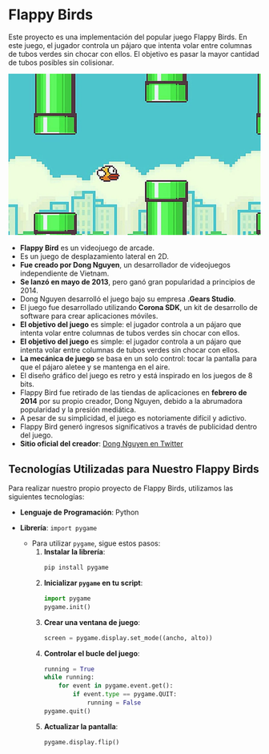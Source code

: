 # Flappy Birds
Este proyecto es una implementación del popular juego Flappy Birds. En este juego, el jugador controla un pájaro que intenta volar entre columnas de tubos verdes sin chocar con ellos. El objetivo es pasar la mayor cantidad de tubos posibles sin colisionar.

![Captura de Pantalla del Juego](images/imagenFlappyBirds.webp)

- **Flappy Bird** es un videojuego de arcade.
- Es un juego de desplazamiento lateral en 2D.
- **Fue creado por Dong Nguyen**, un desarrollador de videojuegos independiente de Vietnam.
- **Se lanzó en mayo de 2013**, pero ganó gran popularidad a principios de 2014.
- Dong Nguyen desarrolló el juego bajo su empresa **.Gears Studio**.
- El juego fue desarrollado utilizando **Corona SDK**, un kit de desarrollo de software para crear aplicaciones móviles.
- **El objetivo del juego** es simple: el jugador controla a un pájaro que intenta volar entre columnas de tubos verdes sin chocar con ellos.
- **El objetivo del juego** es simple: el jugador controla a un pájaro que intenta volar entre columnas de tubos verdes sin chocar con ellos.
- **La mecánica de juego** se basa en un solo control: tocar la pantalla para que el pájaro aletee y se mantenga en el aire.
- El diseño gráfico del juego es retro y está inspirado en los juegos de 8 bits.
- Flappy Bird fue retirado de las tiendas de aplicaciones en **febrero de 2014** por su propio creador, Dong Nguyen, debido a la abrumadora popularidad y la presión mediática.
- A pesar de su simplicidad, el juego es notoriamente difícil y adictivo.
- Flappy Bird generó ingresos significativos a través de publicidad dentro del juego.
- **Sitio oficial del creador**: [Dong Nguyen en Twitter](https://twitter.com/dongatory)

## Tecnologías Utilizadas para Nuestro Flappy Birds

Para realizar nuestro propio proyecto de Flappy Birds, utilizamos las siguientes tecnologías:

- **Lenguaje de Programación**: Python

- **Librería**: `import pygame`
  - Para utilizar `pygame`, sigue estos pasos:
    1. **Instalar la librería**:
        ```sh
        pip install pygame
        ```
    2. **Inicializar `pygame` en tu script**:
        ```python
        import pygame
        pygame.init()
        ```
    3. **Crear una ventana de juego**:
        ```python
        screen = pygame.display.set_mode((ancho, alto))
        ```
    4. **Controlar el bucle del juego**:
        ```python
        running = True
        while running:
            for event in pygame.event.get():
                if event.type == pygame.QUIT:
                    running = False
        pygame.quit()
        ```
    5. **Actualizar la pantalla**:
        ```python
        pygame.display.flip()
        ```





